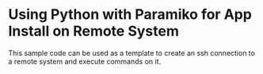 # Using Python with Paramiko for App Install on Remote System
This sample code can be used as a template to create an ssh connection to a remote system and execute commands on it.
